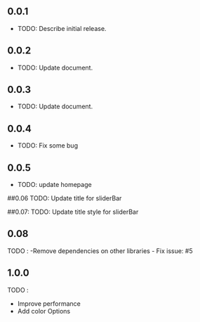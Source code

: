 ## 0.0.1
* TODO: Describe initial release.

## 0.0.2
* TODO: Update document.

## 0.0.3
* TODO: Update document.

## 0.0.4
* TODO: Fix some bug

## 0.0.5
* TODO: update homepage
  
##0.06
  TODO: Update title for sliderBar
  
##0.07:
  TODO: Update title style for sliderBar
  
## 0.08
  TODO :
     -Remove dependencies on other libraries
     - Fix issue: #5

## 1.0.0
TODO :
- Improve performance
- Add color Options
